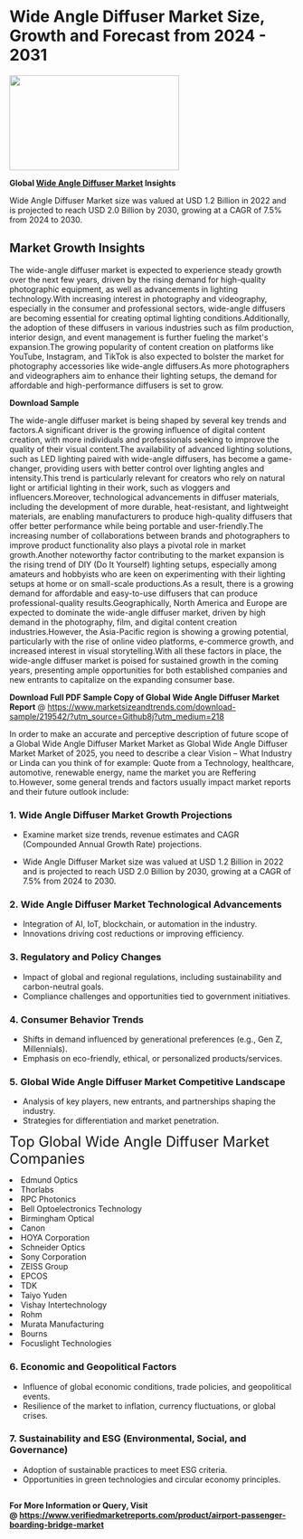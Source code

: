 <H1>Wide Angle Diffuser Market Size, Growth and Forecast from 2024 - 2031</H1><img class="aligncenter size-medium wp-image-584254" src="https://thirdeyenews.in/wp-content/uploads/2024/09/Global-Market-Research-300x168.jpeg" alt="" width="300" height="168" /><p><strong>Global&nbsp;<a href="https://www.marketsizeandtrends.com/download-sample/219542/?utm_source=Github8j?utm_medium=218">Wide Angle Diffuser Market</a> Insights</strong></p><p>Wide Angle Diffuser Market size was valued at USD 1.2 Billion in 2022 and is projected to reach USD 2.0 Billion by 2030, growing at a CAGR of 7.5% from 2024 to 2030.</p><p><h2>Market Growth Insights</h2> <p>The wide-angle diffuser market is expected to experience steady growth over the next few years, driven by the rising demand for high-quality photographic equipment, as well as advancements in lighting technology.With increasing interest in photography and videography, especially in the consumer and professional sectors, wide-angle diffusers are becoming essential for creating optimal lighting conditions.Additionally, the adoption of these diffusers in various industries such as film production, interior design, and event management is further fueling the market's expansion.The growing popularity of content creation on platforms like YouTube, Instagram, and TikTok is also expected to bolster the market for photography accessories like wide-angle diffusers.As more photographers and videographers aim to enhance their lighting setups, the demand for affordable and high-performance diffusers is set to grow.</p> <p><strong>Download Sample</strong></p> <p>The wide-angle diffuser market is being shaped by several key trends and factors.A significant driver is the growing influence of digital content creation, with more individuals and professionals seeking to improve the quality of their visual content.The availability of advanced lighting solutions, such as LED lighting paired with wide-angle diffusers, has become a game-changer, providing users with better control over lighting angles and intensity.This trend is particularly relevant for creators who rely on natural light or artificial lighting in their work, such as vloggers and influencers.Moreover, technological advancements in diffuser materials, including the development of more durable, heat-resistant, and lightweight materials, are enabling manufacturers to produce high-quality diffusers that offer better performance while being portable and user-friendly.The increasing number of collaborations between brands and photographers to improve product functionality also plays a pivotal role in market growth.Another noteworthy factor contributing to the market expansion is the rising trend of DIY (Do It Yourself) lighting setups, especially among amateurs and hobbyists who are keen on experimenting with their lighting setups at home or on small-scale productions.As a result, there is a growing demand for affordable and easy-to-use diffusers that can produce professional-quality results.Geographically, North America and Europe are expected to dominate the wide-angle diffuser market, driven by high demand in the photography, film, and digital content creation industries.However, the Asia-Pacific region is showing a growing potential, particularly with the rise of online video platforms, e-commerce growth, and increased interest in visual storytelling.With all these factors in place, the wide-angle diffuser market is poised for sustained growth in the coming years, presenting ample opportunities for both established companies and new entrants to capitalize on the expanding consumer base.<p><span class=""><strong>Download Full PDF Sample Copy of Global Wide Angle Diffuser Market Report</strong> @ <a href="https://www.marketsizeandtrends.com/download-sample/219542/?utm_source=Github8j?utm_medium=218" target="_blank">https://www.marketsizeandtrends.com/download-sample/219542/?utm_source=Github8j?utm_medium=218</a></span></p><p>In order to make an accurate and perceptive description of future scope of a Global&nbsp;Wide Angle Diffuser Market Market as Global&nbsp;Wide Angle Diffuser Market Market of 2025, you need to describe a clear Vision &ndash; What Industry or Linda can you think of for example: Quote from a Technology, healthcare, automotive, renewable energy, name the market you are Reffering to.However, some general trends and factors usually impact market reports and their future outlook include:</p><h3>1.&nbsp;<strong>Wide Angle Diffuser Market Growth Projections</strong></h3><ul><li>Examine market size trends, revenue estimates and CAGR (Compounded Annual Growth Rate) projections.</li><li><p>Wide Angle Diffuser Market size was valued at USD 1.2 Billion in 2022 and is projected to reach USD 2.0 Billion by 2030, growing at a CAGR of 7.5% from 2024 to 2030.</p></li></ul><h3>2.&nbsp;<strong>Wide Angle Diffuser Market Technological Advancements</strong></h3><ul><li>Integration of AI, IoT, blockchain, or automation in the industry.</li><li>Innovations driving cost reductions or improving efficiency.</li></ul><h3>3.&nbsp;<strong>Regulatory and Policy Changes</strong></h3><ul><li>Impact of global and regional regulations, including sustainability and carbon-neutral goals.</li><li>Compliance challenges and opportunities tied to government initiatives.</li></ul><h3>4.&nbsp;<strong>Consumer Behavior Trends</strong></h3><ul><li>Shifts in demand influenced by generational preferences (e.g., Gen Z, Millennials).</li><li>Emphasis on eco-friendly, ethical, or personalized products/services.</li></ul><h3>5.&nbsp;<strong>Global Wide Angle Diffuser Market Competitive Landscape</strong></h3><ul><li>Analysis of key players, new entrants, and partnerships shaping the industry.</li><li>Strategies for differentiation and market penetration.</li></ul><p data-pm-slice="1 1 []"><span style="color: inherit; font-family: inherit; font-size: 25px;">Top Global Wide Angle Diffuser Market Companies</span></p><div class="" data-test-id=""><p><li>Edmund Optics</li><li> Thorlabs</li><li> RPC Photonics</li><li> Bell Optoelectronics Technology</li><li> Birmingham Optical</li><li> Canon</li><li> HOYA Corporation</li><li> Schneider Optics</li><li> Sony Corporation</li><li> ZEISS Group</li><li> EPCOS</li><li> TDK</li><li> Taiyo Yuden</li><li> Vishay Intertechnology</li><li> Rohm</li><li> Murata Manufacturing</li><li> Bourns</li><li> Focuslight Technologies</li></p></div><h3>6.&nbsp;<strong>Economic and Geopolitical Factors</strong></h3><ul><li>Influence of global economic conditions, trade policies, and geopolitical events.</li><li>Resilience of the market to inflation, currency fluctuations, or global crises.</li></ul><h3>7.&nbsp;<strong>Sustainability and ESG (Environmental, Social, and Governance)</strong></h3><ul><li>Adoption of sustainable practices to meet ESG criteria.</li><li>Opportunities in green technologies and circular economy principles.</li></ul><h2><strong style="font-size: 14px;">For More Information or Query, Visit @&nbsp;</strong><a style="background-color: #ffffff; font-size: 14px;" href="https://www.marketsizeandtrends.com/report/wide-angle-diffuser-market/" target="_blank">https://www.verifiedmarketreports.com/product/airport-passenger-boarding-bridge-market</a></h2>